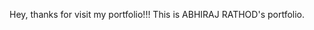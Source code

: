 Hey, thanks for visit my portfolio!!!
This is ABHIRAJ RATHOD's portfolio.




<!-- git init
git add README.md
git commit -m "first commit"
git branch -M main
git remote add origin git@github.com:theabhiraj/portfolio.git
git push -u origin main -->
